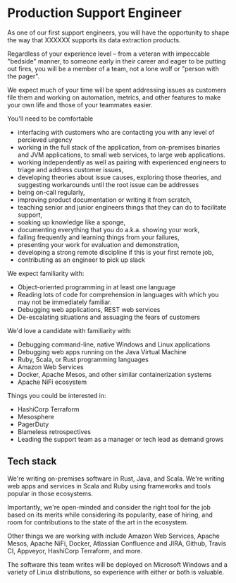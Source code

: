 # Production Support Engineer

As one of our first support engineers, you will have the opportunity to shape
the way that XXXXXX supports its data extraction products.

Regardless of your experience level – from a veteran with impeccable "bedside"
manner, to someone early in their career and eager to be putting out fires,
you will be a member of a team, not a lone wolf or "person with the pager".

We expect much of your time will be spent addressing issues as customers file
them and working on automation, metrics, and other features to make your own
life and those of your teammates easier.

You'll need to be comfortable

* interfacing with customers who are contacting you with any level of percieved
    urgency
* working in the full stack of the application, from on-premises binaries and
    JVM applications, to small web services, to large web applications.
* working independently as well as pairing with experienced engineers to
    triage and address customer issues,
* developing theories about issue causes, exploring those theories, and
    suggesting workarounds until the root issue can be addresses
* being on-call regularly,
* improving product documentation or writing it from scratch,
* teaching senior and junior engineers things that they can do to facilitate
    support,
* soaking up knowledge like a sponge,
* documenting everything that you do a.k.a. showing your work,
* failing frequently and learning things from your failures,
* presenting your work for evaluation and demonstration,
* developing a strong remote discipline if this is your first remote job,
* contributing as an engineer to pick up slack

We expect familiarity with:

* Object-oriented programming in at least one language
* Reading lots of code for comprehension in languages with which you may not be
    immediately familiar.
* Debugging web applications, REST web services
* De-escalating situations and assuaging the fears of customers

We'd love a candidate with familiarity with:

* Debugging command-line, native Windows and Linux applications
* Debugging web apps running on the Java Virtual Machine
* Ruby, Scala, or Rust programming languages
* Amazon Web Services
* Docker, Apache Mesos, and other similar containerization systems
* Apache NiFi ecosystem

Things you could be interested in:

* HashiCorp Terraform
* Mesosphere
* PagerDuty
* Blameless retrospectives
* Leading the support team as a manager or tech lead as demand grows

## Tech stack

We're writing on-premises software in Rust, Java, and Scala. We're writing web
apps and services in Scala and Ruby using frameworks and tools popular in those
ecosystems.

Importantly, we're open-minded and consider the right tool for the job based on
its merits while considering its popularity, ease of hiring, and room for
contributions to the state of the art in the ecosystem.

Other things we are working with include
Amazon Web Services,
Apache Mesos,
Apache NiFi,
Docker,
Atlassian Confluence and JIRA,
Github,
Travis CI,
Appveyor,
HashiCorp Terraform,
and more.

The software this team writes will be deployed on Microsoft Windows and a variety of Linux distributions, so experience with either or both is valuable.
